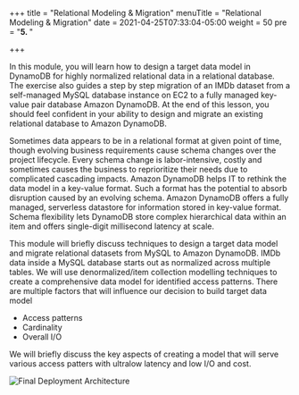 +++
title = "Relational Modeling & Migration"
menuTitle = "Relational Modeling & Migration"
date = 2021-04-25T07:33:04-05:00
weight = 50
pre = "<b>5. </b>"

+++

In this module, you will learn how to design a target data model in DynamoDB for highly normalized relational data in a relational database.
The exercise also guides a step by step migration of an IMDb dataset from a self-managed MySQL database instance on EC2 to a fully managed key-value pair database Amazon DynamoDB.
At the end of this lesson, you should feel confident in your ability to design and migrate an existing relational database to Amazon DynamoDB.

Sometimes data appears to be in a relational format at given point of time, though evolving business requirements cause schema changes over the project lifecycle.
Every schema change is labor-intensive, costly and sometimes causes the business to reprioritize their needs due to complicated cascading impacts.
Amazon DynamoDB helps IT to rethink the data model in a key-value format. Such a format has the potential to absorb disruption caused by an evolving schema.
Amazon DynamoDB offers a fully managed, serverless datastore for information stored in key-value format.
Schema flexibility lets DynamoDB store complex hierarchical data within an item and offers single-digit millisecond latency at scale.

This module will briefly discuss techniques to design a target data model and migrate relational datasets from MySQL to Amazon DynamoDB. IMDb data inside a MySQL database starts out as normalized across multiple tables.
We will use denormalized/item collection modelling techniques to create a comprehensive data model for identified access patterns.
There are multiple factors that will influence our decision to build target data model
  - Access patterns
  - Cardinality
  - Overall I/O

We will briefly discuss the key aspects of creating a model that will serve various access patters with ultralow latency and low I/O and cost.

![Final Deployment Architecture](/images/denormalization.png)
